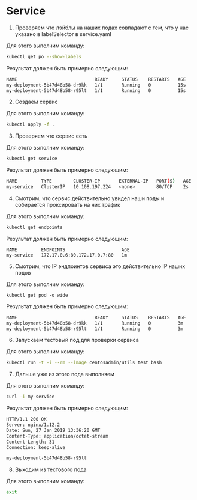 # Service

1) Проверяем что лэйблы на наших подах совпадают с тем, что у нас указано в labelSelector в service.yaml

Для этого выполним команду:

```bash
kubectl get po --show-labels
```

Результат должен быть примерно следующим:

```bash
NAME                             READY     STATUS    RESTARTS   AGE       LABELS
my-deployment-5b47d48b58-dr9kk   1/1       Running   0          15s       app=my-app,pod-template-hash=1603804614
my-deployment-5b47d48b58-r95lt   1/1       Running   0          15s       app=my-app,pod-template-hash=1603804614
```

2) Создаем сервис

Для этого выполним команду:

```bash
kubectl apply -f .
```

3) Проверяем что сервис есть

Для этого выполним команду:

```bash
kubectl get service
```

Результат должен быть примерно следующим:

```bash
NAME         TYPE        CLUSTER-IP       EXTERNAL-IP   PORT(S)   AGE
my-service   ClusterIP   10.108.197.224   <none>        80/TCP    2s
```

4) Смотрим, что сервис действительно увидел наши поды и собирается проксировать на них трафик

Для этого выполним команду:

```bash
kubectl get endpoints
```

Результат должен быть примерно следующим:

```
NAME         ENDPOINTS                     AGE
my-service   172.17.0.6:80,172.17.0.7:80   1m
```

5) Смотрим, что IP эндпоинтов сервиса это действительно IP наших подов

Для этого выполним команду:

```
kubectl get pod -o wide
```

Результат должен быть примерно следующим:

```bash
NAME                             READY     STATUS    RESTARTS   AGE       IP           NODE
my-deployment-5b47d48b58-dr9kk   1/1       Running   0          3m        172.17.0.7   node-1
my-deployment-5b47d48b58-r95lt   1/1       Running   0          3m        172.17.0.6   node-2
```

6) Запускаем тестовый под для проверки сервиса

Для этого выполним команду:

```bash
kubectl run -t -i --rm --image centosadmin/utils test bash
```

7) Дальше уже из этого пода выполняем

Для этого выполним команду:

```bash
curl -i my-service
```

Результат должен быть примерно следующим:

```bash
HTTP/1.1 200 OK
Server: nginx/1.12.2
Date: Sun, 27 Jan 2019 13:36:20 GMT
Content-Type: application/octet-stream
Content-Length: 31
Connection: keep-alive

my-deployment-5b47d48b58-r95lt

```

8) Выходим из тестового пода

Для этого выполним команду:

```bash
exit
```

